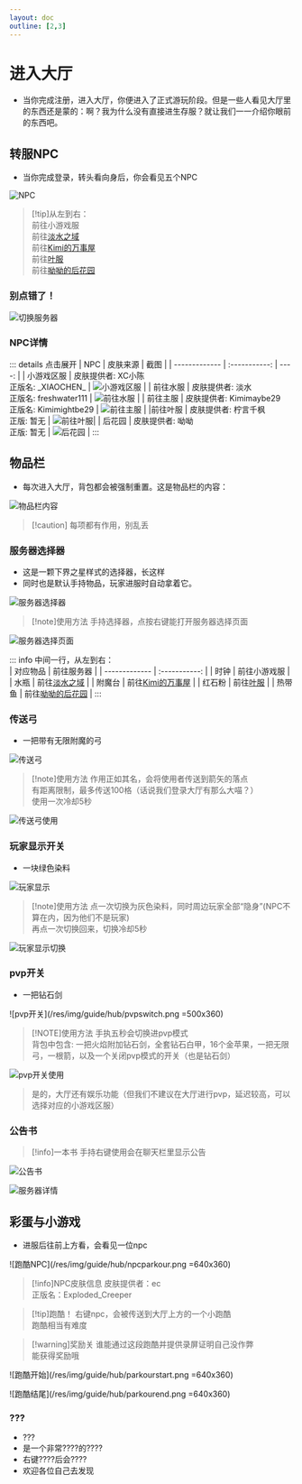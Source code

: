 ```yaml
---
layout: doc
outline: [2,3]
---
```


# 进入大厅

- 当你完成注册，进入大厅，你便进入了正式游玩阶段。但是一些人看见大厅里的东西还是蒙的：啊？我为什么没有直接进生存服？就让我们一一介绍你眼前的东西吧。

## 转服NPC

- 当你完成登录，转头看向身后，你会看见五个NPC

![NPC](/res/img/guide/hub/npc.gif)

> [!tip]从左到右：<br>
> 前往小游戏服<br>
> 前往[淡水之域](/docs/water/)<br>
> 前往[Kimi的万事屋](/docs/kimi/)<br>
> 前往[叶服](/docs/ye/)<br>
> 前往[呦呦的后花园](/docs/carrot/)

### 别点错了！

![切换服务器](/res/img/guide/hub/switchservernpc.gif)

### NPC详情

::: details 点击展开
| NPC        |      皮肤来源      | 截图 |
| ------------- | :-----------: | ----: |
| 小游戏区服      | 皮肤提供者: XC小陈<br>正版名: \_XIAOCHEN\_ | ![小游戏区服](/res/img/guide/hub/npcxc.png) |
|   前往水服  |  皮肤提供者: 淡水<br>正版名: freshwater111     |  ![前往水服](/res/img/guide/hub/npcwater.png)  |
| 前往主服 |    皮肤提供者: Kimimaybe29<br>正版名: Kimimightbe29      |  ![前往主服](/res/img/guide/hub/npckimi.png)   |
|前往叶服 | 皮肤提供者: 柠言千枫<br>正版: 暂无 | ![前往叶服](/res/img/guide/hub/npcye.png)|
| 后花园 | 皮肤提供者: 呦呦<br>正版: 暂无 | ![后花园](/res/img/guide/hub/npcyoyo.png) |
:::


## 物品栏

- 每次进入大厅，背包都会被强制重置。这是物品栏的内容：

![物品栏内容](/res/img/guide/hub/invtab.png)

> [!caution] 每项都有作用，别乱丢

### 服务器选择器

- 这是一颗下界之星样式的选择器，长这样
- 同时也是默认手持物品，玩家进服时自动拿着它。

![服务器选择器](/res/img/guide/hub/serverchooser.png)

> [!note]使用方法
> 手持选择器，点按右键能打开服务器选择页面

![服务器选择页面](/res/img/guide/hub/serverchoose.png)


::: info 中间一行，从左到右：<br>
| 对应物品      |      前往服务器     |
| ------------- | :-----------: | 
| 时钟      | 前往小游戏服                      |
| 水瓶      |  前往[淡水之域](/docs/water/) | 
| 附魔台    |  前往[Kimi的万事屋](/docs/kimi/)     |
| 红石粉    | 前往[叶服](/docs/ye/)             |
| 热带鱼    | 前往[呦呦的后花园](/docs/carrot/)   |
:::

### 传送弓

- 一把带有无限附魔的弓

![传送弓](/res/img/guide/hub/tpbowl.png)

> [!note]使用方法
> 作用正如其名，会将使用者传送到箭矢的落点<br>
> 有距离限制，最多传送100格（话说我们登录大厅有那么大喵？）<br>
> 使用一次冷却5秒<br>

![传送弓使用](/res/img/guide/hub/tpbowluse.gif)

### 玩家显示开关

- 一块绿色染料

![玩家显示](/res/img/guide/hub/playerswitch.png)

> [!note]使用方法
> 点一次切换为灰色染料，同时周边玩家全部“隐身”(NPC不算在内，因为他们不是玩家)<br>
> 再点一次切换回来，切换冷却5秒

![玩家显示切换](/res/img/guide/hub/playerswitchuse.gif)

### pvp开关

- 一把钻石剑

![pvp开关](/res/img/guide/hub/pvpswitch.png =500x360)

> [!NOTE]使用方法
> 手执五秒会切换进pvp模式<br>
> 背包中包含: 一把火焰附加钻石剑，全套钻石白甲，16个金苹果，一把无限弓，一根箭，以及一个关闭pvp模式的开关（也是钻石剑）

![pvp开关使用](/res/img/guide/hub/pvpswitchuse.gif)

> 是的，大厅还有娱乐功能（但我们不建议在大厅进行pvp，延迟较高，可以选择对应的小游戏区服）

### 公告书

> [!info]一本书
> 手持右键使用会在聊天栏里显示公告

![公告书](/res/img/guide/hub/serverbook.png)

![服务器详情](/res/img/guide/hub/serverdetial.png)

## 彩蛋与小游戏

- 进服后往前上方看，会看见一位npc

![跑酷NPC](/res/img/guide/hub/npcparkour.png =640x360)

> [!info]NPC皮肤信息
> 皮肤提供者：ec <br>
> 正版名：Exploded_Creeper

> [!tip]跑酷！
> 右键npc，会被传送到大厅上方的一个小跑酷<br>
> 跑酷相当有难度

> [!warning]奖励关
> 谁能通过这段跑酷并提供录屏证明自己没作弊<br>
> 能获得奖励哦

![跑酷开始](/res/img/guide/hub/parkourstart.png =640x360)

![跑酷结尾](/res/img/guide/hub/parkourend.png =640x360)

### ???
- ???
- 是一个非常????的????
- 右键????后会????
- 欢迎各位自己去发现
